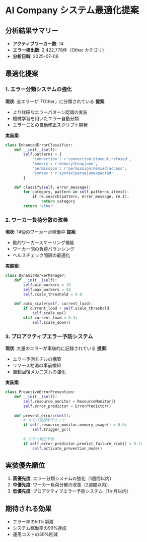 # AI Company システム最適化提案

## 分析結果サマリー
- **アクティブワーカー数**: 14
- **エラー検出数**: 2,422,778件（Other カテゴリ）
- **分析日時**: 2025-07-06

## 最適化提案

### 1. エラー分類システムの強化
**現状**: 全エラーが「Other」に分類されている
**提案**: 
- より詳細なエラーパターン認識の実装
- 機械学習を用いたエラー自動分類
- エラーごとの自動修正スクリプト開発

**実装案**:
```python
class EnhancedErrorClassifier:
    def __init__(self):
        self.patterns = {
            'connection': r'connection|timeout|refused',
            'memory': r'memory|heap|oom',
            'permission': r'permission|denied|access',
            'syntax': r'syntax|parse|unexpected'
        }
    
    def classify(self, error_message):
        for category, pattern in self.patterns.items():
            if re.search(pattern, error_message, re.I):
                return category
        return 'other'
```

### 2. ワーカー負荷分散の改善
**現状**: 14個のワーカーが稼働中
**提案**:
- 動的ワーカースケーリング機能
- ワーカー間の負荷バランシング
- ヘルスチェック間隔の最適化

**実装案**:
```python
class DynamicWorkerManager:
    def __init__(self):
        self.min_workers = 10
        self.max_workers = 50
        self.scale_threshold = 0.8
    
    def auto_scale(self, current_load):
        if current_load > self.scale_threshold:
            self.scale_up()
        elif current_load < 0.3:
            self.scale_down()
```

### 3. プロアクティブエラー予防システム
**現状**: 大量のエラーが事後的に記録されている
**提案**:
- エラー予測モデルの構築
- リソース枯渇の事前検知
- 自動回復メカニズムの強化

**実装案**:
```python
class ProactiveErrorPrevention:
    def __init__(self):
        self.resource_monitor = ResourceMonitor()
        self.error_predictor = ErrorPredictor()
    
    def prevent_errors(self):
        # メモリ使用率チェック
        if self.resource_monitor.memory_usage() > 0.9:
            self.trigger_gc()
            
        # エラー発生予測
        if self.error_predictor.predict_failure_risk() > 0.7:
            self.activate_prevention_mode()
```

## 実装優先順位
1. **高優先度**: エラー分類システムの強化（1週間以内）
2. **中優先度**: ワーカー負荷分散の改善（2週間以内）
3. **低優先度**: プロアクティブエラー予防システム（1ヶ月以内）

## 期待される効果
- エラー率の50%削減
- システム稼働率の99%達成
- 運用コストの30%削減